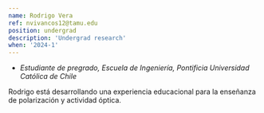 ```yaml
---
name: Rodrigo Vera
ref: nvivancos12@tamu.edu
position: undergrad
description: 'Undergrad research'
when: '2024-1'
---
```


- _Estudiante de pregrado, Escuela de Ingeniería, Pontificia Universidad Católica de Chile_

Rodrigo está desarrollando una experiencia educacional para la enseñanza de polarización y actividad óptica. 
